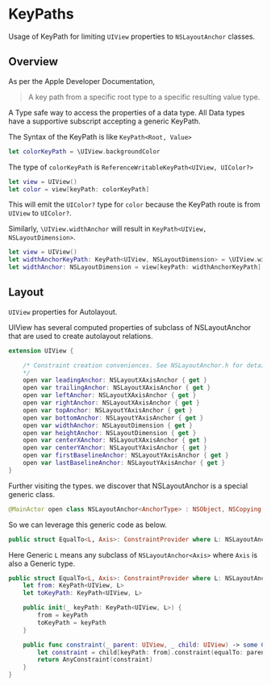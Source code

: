 # KeyPaths

Usage of KeyPath for limiting `UIView` properties to `NSLayoutAnchor` classes.

## Overview

As per the Apple Developer Documentation,

> A key path from a specific root type to a specific resulting value type.

A Type safe way to access the properties of a data type. All Data types have a supportive subscript accepting a generic KeyPath.

The Syntax of the KeyPath is like `KeyPath<Root, Value>`

```swift
let colorKeyPath = \UIView.backgroundColor
```

The type of `colorKeyPath` is `ReferenceWritableKeyPath<UIView, UIColor?>`

```swift
let view = UIView()
let color = view[keyPath: colorKeyPath]
```

This will emit the `UIColor?` type for `color` because the KeyPath route is from `UIView` to `UIColor?`. 

Similarly, `\UIView.widthAnchor` will result in `KeyPath<UIView, NSLayoutDimension>`. 

```swift
let view = UIView()
let widthAnchorKeyPath: KeyPath<UIView, NSLayoutDimension> = \UIView.widthAnchor
let widthAnchor: NSLayoutDimension = view[keyPath: widthAnchorKeyPath]
```

## Layout
 `UIView` properties for Autolayout. 

UIView has several computed properties of subclass of NSLayoutAnchor that are used to create autolayout relations. 

```swift
extension UIView {

    /* Constraint creation conveniences. See NSLayoutAnchor.h for details.
    */
    open var leadingAnchor: NSLayoutXAxisAnchor { get }
    open var trailingAnchor: NSLayoutXAxisAnchor { get }
    open var leftAnchor: NSLayoutXAxisAnchor { get }
    open var rightAnchor: NSLayoutXAxisAnchor { get }
    open var topAnchor: NSLayoutYAxisAnchor { get }
    open var bottomAnchor: NSLayoutYAxisAnchor { get }
    open var widthAnchor: NSLayoutDimension { get }
    open var heightAnchor: NSLayoutDimension { get }
    open var centerXAnchor: NSLayoutXAxisAnchor { get }
    open var centerYAnchor: NSLayoutYAxisAnchor { get }
    open var firstBaselineAnchor: NSLayoutYAxisAnchor { get }
    open var lastBaselineAnchor: NSLayoutYAxisAnchor { get }
}
```

Further visiting the types. we discover that NSLayoutAnchor is a special generic class.
```swift
@MainActor open class NSLayoutAnchor<AnchorType> : NSObject, NSCopying, NSCoding where AnchorType : AnyObject { ... }
```

So we can leverage this generic code as below.

```swift
public struct EqualTo<L, Axis>: ConstraintProvider where L: NSLayoutAnchor<Axis> { ... }
```

Here Generic `L` means any subclass of `NSLayoutAnchor<Axis>` where `Axis` is also a Generic type.

```swift
public struct EqualTo<L, Axis>: ConstraintProvider where L: NSLayoutAnchor<Axis> { 
    let from: KeyPath<UIView, L>
    let toKeyPath: KeyPath<UIView, L>

    public init(_ keyPath: KeyPath<UIView, L>) {
        from = keyPath
        toKeyPath = keyPath
    }

    public func constraint(_ parent: UIView, _ child: UIView) -> some ConstraintType {
        let constraint = child[keyPath: from].constraint(equalTo: parent[keyPath: toKeyPath])
        return AnyConstraint(constraint)
    }
}
```
